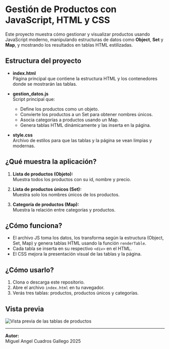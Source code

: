 # Gestión de Productos con JavaScript, HTML y CSS

Este proyecto muestra cómo gestionar y visualizar productos usando JavaScript moderno, manipulando estructuras de datos como **Object**, **Set** y **Map**, y mostrando los resultados en tablas HTML estilizadas.

## Estructura del proyecto

- **index.html**  
  Página principal que contiene la estructura HTML y los contenedores donde se mostrarán las tablas.

- **gestion_datos.js**  
  Script principal que:
  - Define los productos como un objeto.
  - Convierte los productos a un Set para obtener nombres únicos.
  - Asocia categorías a productos usando un Map.
  - Genera tablas HTML dinámicamente y las inserta en la página.

- **style.css**  
  Archivo de estilos para que las tablas y la página se vean limpias y modernas.

## ¿Qué muestra la aplicación?

1. **Lista de productos (Objeto):**  
   Muestra todos los productos con su id, nombre y precio.

2. **Lista de productos únicos (Set):**  
   Muestra solo los nombres únicos de los productos.

3. **Categoría de productos (Map):**  
   Muestra la relación entre categorías y productos.

## ¿Cómo funciona?

- El archivo JS toma los datos, los transforma según la estructura (Object, Set, Map) y genera tablas HTML usando la función `renderTable`.
- Cada tabla se inserta en su respectivo `<div>` en el HTML.
- El CSS mejora la presentación visual de las tablas y la página.

## ¿Cómo usarlo?

1. Clona o descarga este repositorio.
2. Abre el archivo `index.html` en tu navegador.
3. Verás tres tablas: productos, productos únicos y categorías.

## Vista previa

![Vista previa de las tablas de productos](preview.png) <!-- Puedes agregar una captura de pantalla aquí si lo deseas -->

---

**Autor:**  
Miguel Angel Cuadros Gallego 
2025
